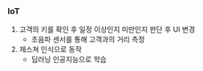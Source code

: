 ### IoT

1.  고객의 키를 확인 후 일정 이상인지 미만인지 판단 후 UI 변경
    - 초음파 센서를 통해 고객과의 거리 측정
2.  제스쳐 인식으로 동작
    - 딥러닝 인공지능으로 학습
